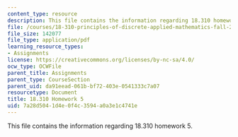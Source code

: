 ```yaml
---
content_type: resource
description: This file contains the information regarding 18.310 homework 5.
file: /courses/18-310-principles-of-discrete-applied-mathematics-fall-2013/7a28d5041d4e0f4c3594a0a3e1c4741e_MIT18_310F13_Homework5.pdf
file_size: 142077
file_type: application/pdf
learning_resource_types:
- Assignments
license: https://creativecommons.org/licenses/by-nc-sa/4.0/
ocw_type: OCWFile
parent_title: Assignments
parent_type: CourseSection
parent_uid: da91eead-061b-bf72-403e-0541333c7a07
resourcetype: Document
title: 18.310 Homework 5
uid: 7a28d504-1d4e-0f4c-3594-a0a3e1c4741e
---
```

This file contains the information regarding 18.310 homework 5.